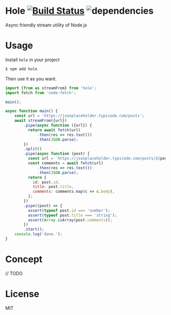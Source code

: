 # Hole [![Build Status](https://travis-ci.org/piglovesyou/node-hole.svg?branch=master)](https://travis-ci.org/piglovesyou/node-hole) ![dependencies](https://david-dm.org/username/repo.svg)
Async friendly stream utility of Node.js

# Usage
Install `hole` in your project

```bash
$ npm add hole
```

Then use it as you want.

```javascript
import {from as streamFrom} from 'hole';
import fetch from 'node-fetch';

main();

async function main() {
	const url = 'https://jsonplaceholder.typicode.com/posts';
	await streamFrom({url})
		.pipe(async function ({url}) {
		  return await fetch(url)
			  .then(res => res.text())
			  .then(JSON.parse);
		})
		.split()
		.pipe(async function (post) {
		  const url = `https://jsonplaceholder.typicode.com/posts/${post.id}/comments`;
		  const comments = await fetch(url)
			  .then(res => res.text())
			  .then(JSON.parse);
		  return {
			id: post.id,
			title: post.title,
			comments: comments.map(c => c.body),
		  };
		})
		.pipe((post) => {
		  assert(typeof post.id === 'number');
		  assert(typeof post.title === 'string');
		  assert(Array.isArray(post.comments));
		})
		.start();
	console.log('done.');
}
```

# Concept
// TODO

# License

MIT
